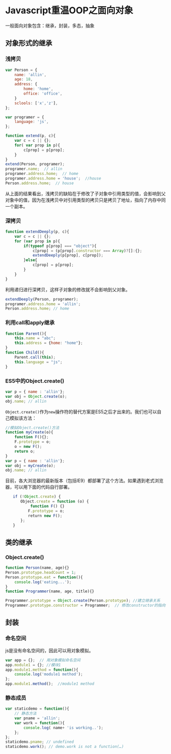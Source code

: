 # Javascript重温OOP之面向对象
一般面向对象包含：继承，封装，多态，抽象

## 对象形式的继承
### 浅拷贝

```js
var Person = {
	name: 'allin',
	age: 18,
	address: {
		home: 'home',
		office: 'office',
	}
	sclools: ['x','z'],
};

var programer = {
	language: 'js',
};

function extend(p, c){
	var c = c || {};
	for( var prop in p){
		c[prop] = p[prop];
	}
}
extend(Person, programer);
programer.name;  // allin
programer.address.home;  // home
programer.address.home = 'house';  //house
Person.address.home;  // house
```

从上面的结果看出，浅拷贝的缺陷在于修改了子对象中引用类型的值，会影响到父对象中的值，因为在浅拷贝中对引用类型的拷贝只是拷贝了地址，指向了内存中同一个副本。

### 深拷贝

```js
function extendDeeply(p, c){
	var c = c || {};
	for (var prop in p){
		if(typeof p[prop] === "object"){
			c[prop] = (p[prop].constructor === Array)?[]:{};
			extendDeeply(p[prop], c[prop]);
		}else{
			c[prop] = p[prop];
		}
	}
}
```

利用递归进行深拷贝，这样子对象的修改就不会影响到父对象。

```js
extendDeeply(Person, programer);
programer.address.home = 'allin';
Person.address.home; // home
```

### 利用call和apply继承

```js
function Parent(){
	this.name = "abc";
	this.address = {home: "home"};
}
function Child(){
	Parent.call(this);
	this.language = "js"; 
}
```
### ES5中的Object.create()

```js
var p = { name : 'allin'};
var obj = Object.create(o);
obj.name; // allin
```
`Object.create()`作为`new`操作符的替代方案是ES5之后才出来的。我们也可以自己模拟该方法：

```js
//模拟Object.create()方法
function myCreate(o){
	function F(){};
	F.prototype = o;
	o = new F();
	return o;
}
var p = { name : 'allin'};
var obj = myCreate(o);
obj.name; // allin
```
目前，各大浏览器的最新版本（包括IE9）都部署了这个方法。如果遇到老式浏览器，可以用下面的代码自行部署。

```js
　　if (!Object.create) {
　　　　Object.create = function (o) {
　　　　　　 function F() {}
　　　　　　F.prototype = o;
　　　　　　return new F();
　　　　};
　　}
```


## 类的继承
### Object.create()

```js
function Person(name, age){}
Person.prototype.headCount = 1;
Person.prototype.eat = function(){
	console.log('eating...');
}
function Programmer(name, age, title){}

Programmer.prototype = Object.create(Person.prototype); //建立继承关系
Programmer.prototype.constructor = Programmer;  // 修改constructor的指向
```

## 封装
### 命名空间
js是没有命名空间的，因此可以用对象模拟。

```js
var app = {};  // 用对象模拟命名空间
app.module1 = {}; //模块1
app.module1.method = function(){
	console.log('module1 method');
};
app.module1.method();  //module1 method
```
### 静态成员

```js
var staticdemo = function(){
	// 静态方法
	var pname = 'allin';
	var work = function(){
		console.log( name+ 'is working..');
	};
};
staticdemo.pname; // undefined
staticdemo.work(); // demo.work is not a function(…)
```
